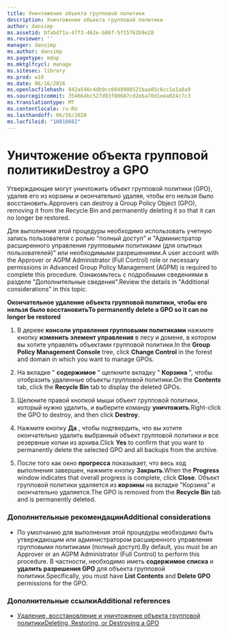 ```yaml
---
title: Уничтожение объекта групповой политики
description: Уничтожение объекта групповой политики
author: dansimp
ms.assetid: bfabd71a-47f3-462e-b86f-5f15762b9e28
ms.reviewer: ''
manager: dansimp
ms.author: dansimp
ms.pagetype: mdop
ms.mktglfcycl: manage
ms.sitesec: library
ms.prod: w10
ms.date: 06/16/2016
ms.openlocfilehash: 842a546c4db9cc6048908521baa05c6cc1a1a8a9
ms.sourcegitcommit: 354664bc527d93f80687cd2eba70d1eea024c7c3
ms.translationtype: MT
ms.contentlocale: ru-RU
ms.lasthandoff: 06/26/2020
ms.locfileid: "10818682"
---
```

# <span data-ttu-id="0ca26-103">Уничтожение объекта групповой политики</span><span class="sxs-lookup"><span data-stu-id="0ca26-103">Destroy a GPO</span></span>


<span data-ttu-id="0ca26-104">Утверждающие могут уничтожить объект групповой политики (GPO), удалив его из корзины и окончательно удаляя, чтобы его нельзя было восстановить.</span><span class="sxs-lookup"><span data-stu-id="0ca26-104">Approvers can destroy a Group Policy Object (GPO), removing it from the Recycle Bin and permanently deleting it so that it can no longer be restored.</span></span>

<span data-ttu-id="0ca26-105">Для выполнения этой процедуры необходимо использовать учетную запись пользователя с ролью "полный доступ" и "Администратор расширенного управления групповыми политиками (для опытных пользователей)" или необходимыми разрешениями.</span><span class="sxs-lookup"><span data-stu-id="0ca26-105">A user account with the Approver or AGPM Administrator (Full Control) role or necessary permissions in Advanced Group Policy Management (AGPM) is required to complete this procedure.</span></span> <span data-ttu-id="0ca26-106">Ознакомьтесь с подробными сведениями в разделе "Дополнительные сведения".</span><span class="sxs-lookup"><span data-stu-id="0ca26-106">Review the details in "Additional considerations" in this topic.</span></span>

**<span data-ttu-id="0ca26-107">Окончательное удаление объекта групповой политики, чтобы его нельзя было восстановить</span><span class="sxs-lookup"><span data-stu-id="0ca26-107">To permanently delete a GPO so it can no longer be restored</span></span>**

1.  <span data-ttu-id="0ca26-108">В дереве **консоли управления групповыми политиками** нажмите кнопку **изменить элемент управления** в лесу и домене, в котором вы хотите управлять объектами групповой политики.</span><span class="sxs-lookup"><span data-stu-id="0ca26-108">In the **Group Policy Management Console** tree, click **Change Control** in the forest and domain in which you want to manage GPOs.</span></span>

2.  <span data-ttu-id="0ca26-109">На вкладке " **содержимое** " щелкните вкладку " **Корзина** ", чтобы отобразить удаленные объекты групповой политики.</span><span class="sxs-lookup"><span data-stu-id="0ca26-109">On the **Contents** tab, click the **Recycle Bin** tab to display the deleted GPOs.</span></span>

3.  <span data-ttu-id="0ca26-110">Щелкните правой кнопкой мыши объект групповой политики, который нужно удалить, и выберите команду **уничтожить**.</span><span class="sxs-lookup"><span data-stu-id="0ca26-110">Right-click the GPO to destroy, and then click **Destroy**.</span></span>

4.  <span data-ttu-id="0ca26-111">Нажмите кнопку **Да** , чтобы подтвердить, что вы хотите окончательно удалить выбранный объект групповой политики и все резервные копии из архива.</span><span class="sxs-lookup"><span data-stu-id="0ca26-111">Click **Yes** to confirm that you want to permanently delete the selected GPO and all backups from the archive.</span></span>

5.  <span data-ttu-id="0ca26-112">После того как окно **прогресса** показывает, что весь ход выполнения завершен, нажмите кнопку **Закрыть**.</span><span class="sxs-lookup"><span data-stu-id="0ca26-112">When the **Progress** window indicates that overall progress is complete, click **Close**.</span></span> <span data-ttu-id="0ca26-113">Объект групповой политики удаляется из **корзины** на вкладке "Корзина" и окончательно удаляется.</span><span class="sxs-lookup"><span data-stu-id="0ca26-113">The GPO is removed from the **Recycle Bin** tab and is permanently deleted.</span></span>

### <span data-ttu-id="0ca26-114">Дополнительные рекомендации</span><span class="sxs-lookup"><span data-stu-id="0ca26-114">Additional considerations</span></span>

-   <span data-ttu-id="0ca26-115">По умолчанию для выполнения этой процедуры необходимо быть утверждающим или администратором расширенного управления групповыми политиками (полный доступ).</span><span class="sxs-lookup"><span data-stu-id="0ca26-115">By default, you must be an Approver or an AGPM Administrator (Full Control) to perform this procedure.</span></span> <span data-ttu-id="0ca26-116">В частности, необходимо иметь **содержимое списка** и **удалить разрешения GPO** для объекта групповой политики.</span><span class="sxs-lookup"><span data-stu-id="0ca26-116">Specifically, you must have **List Contents** and **Delete GPO** permissions for the GPO.</span></span>

### <span data-ttu-id="0ca26-117">Дополнительные ссылки</span><span class="sxs-lookup"><span data-stu-id="0ca26-117">Additional references</span></span>

-   [<span data-ttu-id="0ca26-118">Удаление, восстановление и уничтожение объекта групповой политики</span><span class="sxs-lookup"><span data-stu-id="0ca26-118">Deleting, Restoring, or Destroying a GPO</span></span>](deleting-restoring-or-destroying-a-gpo-agpm30ops.md)

 

 





